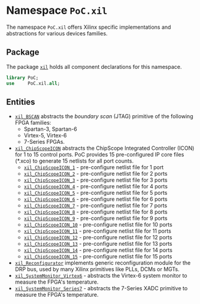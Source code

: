 # Namespace `PoC.xil`

The namespace `PoC.xil` offers Xilinx specific implementations and abstractions
for various devices families.


## Package

The package [`xil`][xil.pkg] holds all component declarations for this namespace.

```VHDL
library PoC;
use     PoC.xil.all;
```


## Entities

 -  [`xil_BSCAN`][xil_BSCAN] abstracts the *boundary scan* (JTAG) primitive of
    the following FPGA families:
     -  Spartan-3, Spartan-6
     -  Virtex-5, Virtex-6
     -  7-Series FPGAs.
 -  [`xil_ChipScopeICON`][xil_ChipScopeICON] abstracts the ChipScope Integrated
    Controller (ICON) for 1 to 15 control ports. PoC provides 15 pre-configured
		IP core files (*.xco) to generate 15 netlists for all port counts.
     -  [`xil_ChipScopeICON_1`][xil_ChipScopeICON_1] - pre-configure netlist file for 1 port
     -  [`xil_ChipScopeICON_2`][xil_ChipScopeICON_2] - pre-configure netlist file for 2 ports
     -  [`xil_ChipScopeICON_3`][xil_ChipScopeICON_3] - pre-configure netlist file for 3 ports
     -  [`xil_ChipScopeICON_4`][xil_ChipScopeICON_4] - pre-configure netlist file for 4 ports
     -  [`xil_ChipScopeICON_5`][xil_ChipScopeICON_5] - pre-configure netlist file for 5 ports
     -  [`xil_ChipScopeICON_6`][xil_ChipScopeICON_6] - pre-configure netlist file for 6 ports
     -  [`xil_ChipScopeICON_7`][xil_ChipScopeICON_7] - pre-configure netlist file for 7 ports
     -  [`xil_ChipScopeICON_8`][xil_ChipScopeICON_8] - pre-configure netlist file for 8 ports
     -  [`xil_ChipScopeICON_9`][xil_ChipScopeICON_9] - pre-configure netlist file for 9 ports
     -  [`xil_ChipScopeICON_10`][xil_ChipScopeICON_10] - pre-configure netlist file for 10 ports
     -  [`xil_ChipScopeICON_11`][xil_ChipScopeICON_11] - pre-configure netlist file for 11 ports
     -  [`xil_ChipScopeICON_12`][xil_ChipScopeICON_12] - pre-configure netlist file for 12 ports
     -  [`xil_ChipScopeICON_13`][xil_ChipScopeICON_13] - pre-configure netlist file for 13 ports
     -  [`xil_ChipScopeICON_14`][xil_ChipScopeICON_14] - pre-configure netlist file for 14 ports
     -  [`xil_ChipScopeICON_15`][xil_ChipScopeICON_15] - pre-configure netlist file for 15 ports
 -  [`xil_Reconfigurator`][xil_Reconfigurator] implements generic reconfiguration
    module for the DRP bus, used by many Xilinx primitives like PLLs, DCMs or MGTs.
 -  [`xil_SystemMonitor_Virtex6`][xil_SystemMonitor_Virtex6] - abstracts the
    Virtex-6 system monitor to measure the FPGA's temperature.
 -  [`xil_SystemMonitor_Series7`][xil_SystemMonitor_Series7] - abstracts the
    7-Series XADC primitive to measure the FPGA's temperature.

 [xil.pkg]:										xil.pkg.vhdl

 [xil_BSCAN]:									xil_BSCAN.vhdl
 [xil_ChipScopeICON]:					xil_ChipScopeICON.vhdl
 [xil_ChipScopeICON_1]:				xil_ChipScopeICON_1.vhdl
 [xil_ChipScopeICON_2]:				xil_ChipScopeICON_2.vhdl
 [xil_ChipScopeICON_3]:				xil_ChipScopeICON_3.vhdl
 [xil_ChipScopeICON_4]:				xil_ChipScopeICON_4.vhdl
 [xil_ChipScopeICON_5]:				xil_ChipScopeICON_5.vhdl
 [xil_ChipScopeICON_6]:				xil_ChipScopeICON_6.vhdl
 [xil_ChipScopeICON_7]:				xil_ChipScopeICON_7.vhdl
 [xil_ChipScopeICON_8]:				xil_ChipScopeICON_8.vhdl
 [xil_ChipScopeICON_9]:				xil_ChipScopeICON_9.vhdl
 [xil_ChipScopeICON_10]:			xil_ChipScopeICON_10.vhdl
 [xil_ChipScopeICON_11]:			xil_ChipScopeICON_11.vhdl
 [xil_ChipScopeICON_12]:			xil_ChipScopeICON_12.vhdl
 [xil_ChipScopeICON_13]:			xil_ChipScopeICON_13.vhdl
 [xil_ChipScopeICON_14]:			xil_ChipScopeICON_14.vhdl
 [xil_ChipScopeICON_15]:			xil_ChipScopeICON_15.vhdl
 [xil_Reconfigurator]:				xil_Reconfigurator.vhdl
 [xil_SystemMonitor_Virtex6]:	xil_SystemMonitor_Virtex6.vhdl
 [xil_SystemMonitor_Series7]:	xil_SystemMonitor_Series7.vhdl
